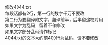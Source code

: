修改4044.txt<br>
每段话都有2行，第一行的数字千万不要改<br>
第二行为要翻译的文字，翻译前半，后半留这校对用<br>
如果文字为乱码，留着不作修改<br>
如果文字部分乱码请作标记<br>
4044.txt的文本大约前400行为乱码，请不要修改<br>


